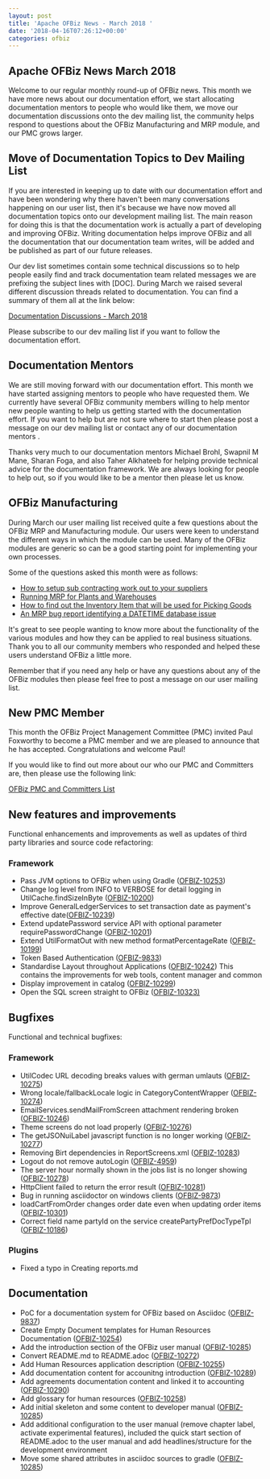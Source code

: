```yaml
---
layout: post
title: 'Apache OFBiz News - March 2018 '
date: '2018-04-16T07:26:12+00:00'
categories: ofbiz
---
```

<h2>Apache OFBiz News March 2018 </h2>
Welcome to our regular monthly round-up of OFBiz news.
This month we have more news about our documentation effort, we start allocating documentation mentors to people who would like them, we move our documentation discussions onto the dev mailing list, the community helps respond to questions about the OFBiz Manufacturing and MRP module, and our PMC grows larger.
<!--more--> 
<h2>Move of Documentation Topics to Dev Mailing List</h2><p>If you are interested in keeping up to date with our documentation effort and have been wondering why there haven't been many conversations happening on our user list, then it's because we have now moved all documentation topics onto our development mailing list. The main reason for doing this is that the documentation work is actually a part of developing and improving OFBiz. Writing documentation helps improve OFBiz and all the documentation that our documentation team writes, will be added and be published as part of our future releases.</p><p>Our dev list sometimes contain some technical discussions so to help people easily find and track documentation team related messages we are prefixing the subject lines with [DOC]. During March we raised several different discussion threads related to documentation. You can find a summary of them all at the link below:</p><a href="https://s.apache.org/vPSE" target="_blank" rel="noopener">Documentation Discussions - March 2018 </a> <p>Please subscribe to our dev mailing list if you want to follow the documentation effort.</p>
<h2>Documentation Mentors</h2><p>We are still moving forward with our documentation effort. This month we have started assigning mentors to people who have requested them. We currently have several OFBiz community members willing to help mentor new people wanting to help us getting started with the documentation effort. If you want to help but are not sure where to start then please post a message on our dev mailing list or contact any of our documentation mentors .</p>
<p>Thanks very much to our documentation mentors Michael  Brohl, Swapnil M Mane, Sharan Foga, and also Taher Alkhateeb for helping provide technical advice for the documentation framework. We are always looking for people to help out, so if you would like to be a mentor then please let us know.</p> 
<h2>OFBiz Manufacturing</h2><p>During March our user mailing list received quite a few questions about the OFBiz MRP and Manufacturing module. Our users were keen to understand the different ways in which the module can be used. Many of the OFBiz modules are generic so can be a good starting point for implementing your own processes.</p><p>Some of the questions asked this month were as follows:</p><ul><li><a href="https://s.apache.org/mESH" target="_blank" rel="noopener">How to setup sub contracting work out to your suppliers </a> </li><li><a href="https://s.apache.org/UMiY" target="_blank" rel="noopener">Running MRP for Plants and Warehouses </a></li><li><a href="https://s.apache.org/4KXX" target="_blank" rel="noopener">How to find out the Inventory Item that will be used for Picking Goods </a></li><li><a href="https://s.apache.org/wjDJ" target="_blank" rel="noopener">An MRP bug report identifying a DATETIME database issue </a></li></ul><p>It's great to see people wanting to know more about the functionality of the various modules and how they can be applied to real business situations. Thank you to all our community members who responded and helped these users understand OFBiz a little more.</p><p>Remember that if you need any help or have any questions about any of the OFBiz modules then please feel free to post a message on our user mailing list.</p>
<h2>New PMC Member</h2><p>This month the OFBiz Project Management Committee (PMC) invited Paul Foxworthy to become a PMC member and we are pleased to announce that he has accepted. Congratulations and welcome Paul!</p><p>If you would like to find out more about our who our PMC and Committers are, then please use the following link:</p><a href="https://s.apache.org/9eYw" target="_blank" rel="noopener">OFBiz PMC and Committers List </a>
<h2>New features and improvements</h2>
Functional enhancements and improvements as well as updates of third party libraries and source code refactoring:
<h3>Framework</h3>
<ul>
 	<li>Pass JVM options to OFBiz when using Gradle (<a href="https://issues.apache.org/jira/browse/OFBIZ-10253">OFBIZ-10253</a>)</li>
 	<li>Change log level from INFO to VERBOSE for detail logging in UtilCache.findSizeInByte (<a href="https://issues.apache.org/jira/browse/OFBIZ-10200">OFBIZ-10200</a>)</li>
 	<li>Improve GeneralLedgerServices to set transaction date as payment's effective date(<a href="https://issues.apache.org/jira/browse/OFBIZ-10239">OFBIZ-10239</a>)</li>
 	<li>Extend updatePassword service API with optional parameter requirePasswordChange (<a href="https://issues.apache.org/jira/browse/OFBIZ-10201">OFBIZ-10201</a>)</li>
 	<li>Extend UtilFormatOut with new method formatPercentageRate (<a href="https://issues.apache.org/jira/browse/OFBIZ-10199">OFBIZ-10199</a>)</li>
 	<li>Token Based Authentication (<a href="https://issues.apache.org/jira/browse/OFBIZ-9833">OFBIZ-9833</a>)</li>
 	<li>Standardise Layout throughout Applications (<a href="https://issues.apache.org/jira/browse/OFBIZ-10242">OFBIZ-10242</a>)
This contains the improvements for web tools, content manager and common</li>
 	<li>Display improvement in catalog (<a href="https://issues.apache.org/jira/browse/OFBIZ-10299">OFBIZ-10299</a>)</li>
 	<li>Open the SQL screen straight to OFBiz (<a href="https://issues.apache.org/jira/browse/OFBIZ-10323">OFBIZ-10323)</a></li>
</ul>

<h2>Bugfixes</h2>
Functional and technical bugfixes:
<h3>Framework</h3>
<ul>
 	<li>UtilCodec URL decoding breaks values with german umlauts (<a href="https://issues.apache.org/jira/browse/OFBIZ-10275">OFBIZ-10275</a>)</li>
 	<li>Wrong locale/fallbackLocale logic in CategoryContentWrapper (<a href="https://issues.apache.org/jira/browse/OFBIZ-10274">OFBIZ-10274</a>)</li>
 	<li>EmailServices.sendMailFromScreen attachment rendering broken (<a href="https://issues.apache.org/jira/browse/OFBIZ-10246">OFBIZ-10246</a>)</li>
 	<li>Theme screens do not load properly (<a href="https://issues.apache.org/jira/browse/OFBIZ-10276">OFBIZ-10276</a>)</li>
 	<li>The getJSONuiLabel javascript function is no longer working (<a href="https://issues.apache.org/jira/browse/OFBIZ-10277">OFBIZ-10277</a>)</li>
 	<li>Removing Birt dependencies in ReportScreens.xml (<a href="https://issues.apache.org/jira/browse/OFBIZ-10283">OFBIZ-10283</a>)</li>
 	<li>Logout do not remove autoLogin (<a href="https://issues.apache.org/jira/browse/OFBIZ-4959">OFBIZ-4959</a>)</li>
 	<li>The server hour normally shown in the jobs list is no longer showing (<a href="https://issues.apache.org/jira/browse/OFBIZ-10278">OFBIZ-10278</a>)</li>
 	<li>HttpClient failed to return the error result (<a href="https://issues.apache.org/jira/browse/OFBIZ-10281">OFBIZ-10281</a>)</li>
 	<li>Bug in running asciidoctor on windows clients (<a href="https://issues.apache.org/jira/browse/OFBIZ-9873">OFBIZ-9873</a>)</li>
 	<li>loadCartFromOrder changes order date even when updating order items (<a href="https://issues.apache.org/jira/browse/OFBIZ-10301">OFBIZ-10301</a>)</li>
 	<li>Correct field name partyId on the service createPartyPrefDocTypeTpl (<a href="https://issues.apache.org/jira/browse/OFBIZ-10186">OFBIZ-10186</a>)</li>
</ul>
<h3>Plugins</h3>
<ul>
 	<li>Fixed a typo in Creating reports.md</li>
</ul>
<h2>Documentation</h2>
<ul>
 	<li>PoC for a documentation system for OFBiz based on Asciidoc (<a href="https://issues.apache.org/jira/browse/OFBIZ-9837">OFBIZ-9837</a>)</li>
 	<li>Create Empty Document templates for Human Resources Documentation (<a href="https://issues.apache.org/jira/browse/OFBIZ-10254">OFBIZ-10254</a>)</li>
 	<li>Add the introduction section of the OFBiz user manual (<a href="https://issues.apache.org/jira/browse/OFBIZ-10285">OFBIZ-10285</a>)</li>
 	<li>Convert README.md to README.adoc (<a href="https://issues.apache.org/jira/browse/OFBIZ-10272">OFBIZ-10272</a>)</li>
 	<li>Add Human Resources application description (<a href="https://issues.apache.org/jira/browse/OFBIZ-10255">OFBIZ-10255</a>)</li>
 	<li>Add documentation content for accounitng introduction (<a href="https://issues.apache.org/jira/browse/OFBIZ-10289">OFBIZ-10289</a>)</li>
 	<li>Add agreements documentation content and linked it to accounting (<a href="https://issues.apache.org/jira/browse/OFBIZ-10290">OFBIZ-10290</a>)</li>
 	<li>Add glossary for human resources (<a href="https://issues.apache.org/jira/browse/OFBIZ-10258">OFBIZ-10258</a>)</li>
 	<li>Add initial skeleton and some content to developer manual (<a href="https://issues.apache.org/jira/browse/OFBIZ-10285">OFBIZ-10285</a>)</li>
 	<li>Add additional configuration to the user manual (remove chapter label, activate experimental features), included the quick start section of README.adoc to the user manual and add headlines/structure for the development environment</li>
 	<li>Move some shared attributes in asciidoc sources to gradle (<a href="https://issues.apache.org/jira/browse/OFBIZ-10285">OFBIZ-10285</a>)</li>
</ul>
